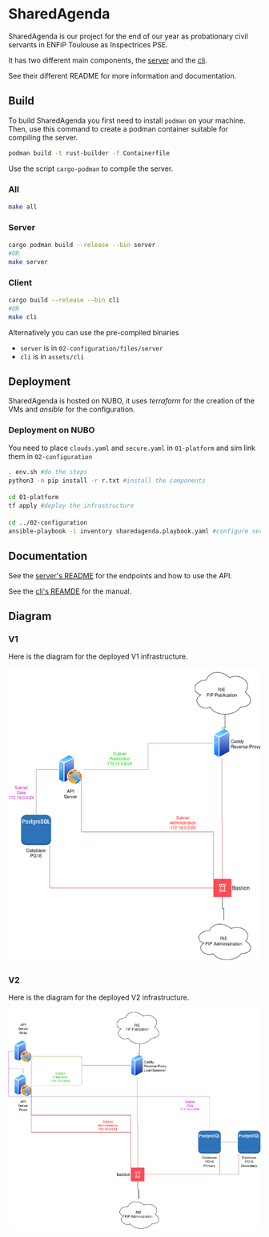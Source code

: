# SharedAgenda
SharedAgenda is our project for the end of our year as probationary civil
servants in ENFiP Toulouse as Inspectrices PSE.

It has two different main components, the [server](crates/server) and the
[cli](crates/cli).

See their different README for more information and documentation.

## Build
To build SharedAgenda you first need to install `podman` on your machine. 
Then, use this command to create a podman container suitable for compiling the
server.

```sh 
podman build -t rust-builder -f Containerfile
```

Use the script `cargo-podman` to compile the server.

### All
```sh
make all
```

### Server
```sh
cargo podman build --release --bin server
#OR 
make server
```

### Client
```sh
cargo build --release --bin cli
#OR 
make cli
```

Alternatively you can use the pre-compiled binaries
- `server` is in `02-configuration/files/server`
- `cli` is in `assets/cli`

## Deployment
SharedAgenda is hosted on NUBO, it uses _terraform_ for the creation of the VMs
and _ansible_ for the configuration. 

### Deployment on NUBO
You need to place `clouds.yaml` and `secure.yaml` in `01-platform` and sim link
them in `02-configuration`

```sh 
. env.sh #do the steps
python3 -m pip install -r r.txt #install the components

cd 01-platform
tf apply #deploy the infrastructure

cd ../02-configuration
ansible-playbook -i inventory sharedagenda.playbook.yaml #configure servers
```

## Documentation

See the [server's README](crates/server/README.md) for the endpoints and how to
use the API.

See the [cli's REAMDE](crates/cli/README.md) for the manual.

## Diagram

### V1
Here is the diagram for the deployed V1 infrastructure.

[![](assets/infrastructure_v1.png)](assets/infrastructure_v1.png)

### V2
Here is the diagram for the deployed V2 infrastructure.

[![](assets/infrastructure_v2.png)](assets/infrastructure_v2.png)
